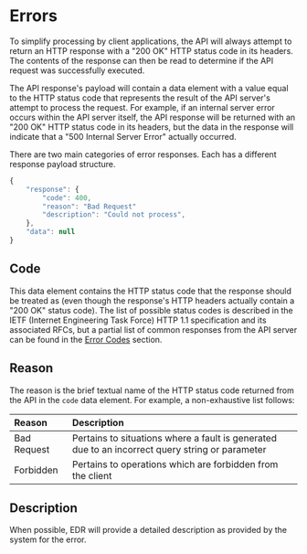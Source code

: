 # Errors

To simplify processing by client applications, the API will always attempt to return an HTTP response with a "200 OK" HTTP status code in its headers. The contents of the response can then be read to determine if the API request was successfully executed.

The API response's payload will contain a data element with a value equal to the HTTP status code that represents the result of the API server's attempt to process the request. For example, if an internal server error occurs within the API server itself, the API response will be returned with an "200 OK" HTTP status code in its headers, but the data in the response will indicate that a "500 Internal Server Error" actually occurred.

There are two main categories of error responses. Each has a different response payload structure.

```javascript
{
    "response": {
        "code": 400,
        "reason": "Bad Request"
        "description": "Could not process",
    },
    "data": null
}
```

## Code

This data element contains the HTTP status code that the response should be treated as (even though the response's HTTP headers actually contain a "200 OK" status code). The list of possible status codes is described in the IETF (Internet Engineering Task Force) HTTP 1.1 specification and its associated RFCs, but a partial list of common responses from the API server can be found in the [Error Codes](errors-codes.md) section.

## Reason

The reason is the brief textual name of the HTTP status code returned from the API in the `code` data element. For example, a non-exhaustive list follows:

| Reason | Description |
|:-------|:------------|
| Bad Request | Pertains to situations where a fault is generated due to an incorrect query string or parameter |
| Forbidden | Pertains to operations which are forbidden from the client |

## Description

When possible, EDR will provide a detailed description as provided by the system for the error.
